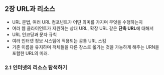 ## 2장 URL과 리소스



-   URL 문법, 여러 URL 컴포넌트가 어떤 의미를 가지며 무엇을 수행하는지
-   여러 웹 클라이언트가 지원하는 상대 URL, 확장 URL 같은 **단축 URL**에 대해서
-   URL 인코딩과 문자 규칙
-   여러 인터넷 정보 시스템에 적용되는 공통 URL 스킴
-   기존 이름을 유지하며 객체들을 다른 장소로 옮기는 것을 가능하게 해주는 URN을 포함한 URL의 미래.



### 2.1 인터넷의 리소스 탐색하기